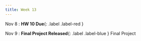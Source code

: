 ```yaml
---
title: Week 13
---
```


Nov 8
:  **HW 10 Due**{: .label .label-red }

Nov 9
:  **Final Project Released**{: .label .label-blue } Final Project

